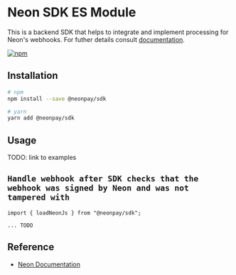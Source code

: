 # Neon SDK ES Module

This is a backend SDK that helps to integrate and implement processing for Neon's webhooks. For futher details consult [documentation](https://neonpay.readme.io/docs/webhooks-and-callbacks).

[![npm](https://img.shields.io/npm/v/%40neonpay%2Fjs)](https://www.npmjs.com/package/@neonpay/sdk)

## Installation

```bash
# npm
npm install --save @neonpay/sdk

# yarn
yarn add @neonpay/sdk
```

## Usage

TODO: link to examples

## `Handle webhook after SDK checks that the webhook was signed by Neon and was not tampered with`

```typscript
import { loadNeonJs } from "@neonpay/sdk";

... TODO

```

## Reference

- [Neon Documentation](https://docs.neonpay.com/docs)
